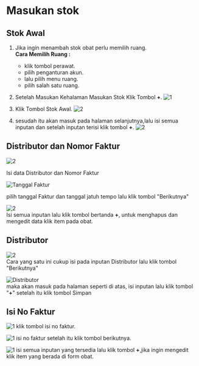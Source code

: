 # Masukan stok
## Stok Awal

1.  Jika ingin menambah stok obat perlu memilih ruang.   
**Cara Memilih Ruang :**
    * klik tombol perawat.
    * pilih penganturan akun.
    * lalu pilih menu ruang.
    * pilih salah satu ruang.

2. Setelah Masukan Kehalaman Masukan Stok Klik Tombol **+**. 
 ![1](../img/MasukanStok.png)

3. Klik Tombol Stok Awal.
![2](../img/tambah12.png)

4. sesudah itu akan masuk pada halaman selanjutnya,lalu isi semua inputan dan setelah inputan terisi klik tombol **+**.
![2](../img/stokawal.png)


## Distributor dan Nomor Faktur

![2](../img/tambah12.png)
 
Isi data Distributor dan Nomor Faktur

![Tanggal Faktur](../img/tanggalFaktur.png)

pilih tanggal Faktur dan tanggal jatuh tempo lalu klik tombol "Berikutnya"

![2](../img/stokawal.png)   
Isi semua inputan lalu klik tombol bertanda **+**, untuk menghapus dan mengedit data klik item pada obat.

## Distributor
![2](../img/tambah12.png)   
Cara yang satu ini cukup isi pada inputan Distributor lalu klik tombol "Berikutnya"

![Distributor](../img/distributor.png)  
maka akan masuk pada halaman seperti di atas, isi inputan lalu klik tombol "**+**" setelah itu klik tombol Simpan

## Isi No Faktur
![1](../img/isinofaktur.png)
klik tombol isi no faktur.

![1](../img/isinofaktur2.png)
isi no faktur setelah  itu klik tombol berikutnya.

![1](../img/hasilnofaktur.png)
isi semua inputan yang tersedia lalu klik tombol **+**,jika ingin mengedit klik item yang berada di form obat.